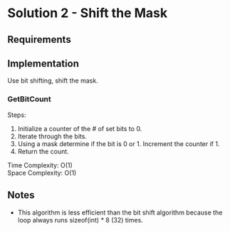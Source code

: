 # Solution 2 - Shift the Mask

## Requirements

## Implementation
Use bit shifting, shift the mask.

### GetBitCount

Steps:
1. Initialize a counter of the # of set bits to 0.
2. Iterate through the bits.
3. Using a mask determine if the bit is 0 or 1. Increment the
counter if 1.
4. Return the count.

Time Complexity: O(1)  
Space Complexity: O(1)  

## Notes
- This algorithm is less efficient than the bit shift algorithm because the loop
 always runs sizeof(int) * 8 (32) times.
